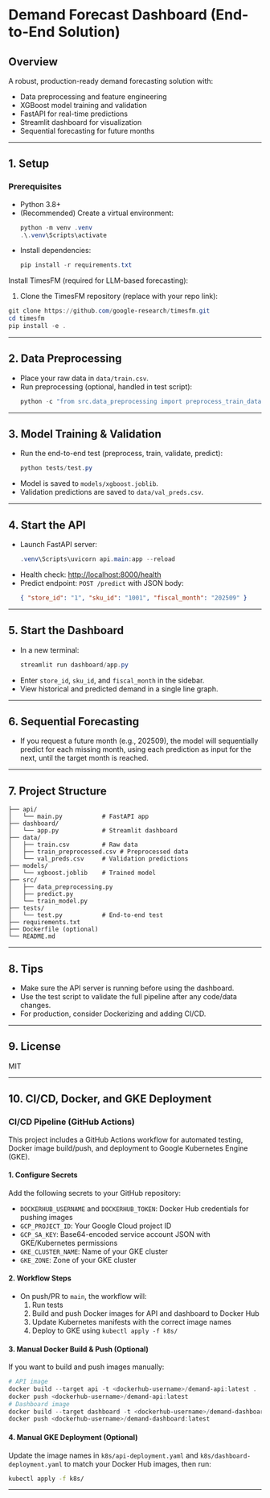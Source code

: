 # Demand Forecast Dashboard (End-to-End Solution)

## Overview
A robust, production-ready demand forecasting solution with:
- Data preprocessing and feature engineering
- XGBoost model training and validation
- FastAPI for real-time predictions
- Streamlit dashboard for visualization
- Sequential forecasting for future months

---

## 1. Setup

### Prerequisites
- Python 3.8+
- (Recommended) Create a virtual environment:
  ```powershell
  python -m venv .venv
  .\.venv\Scripts\activate
  ```
- Install dependencies:
  ```powershell
  pip install -r requirements.txt
  ```

Install TimesFM (required for LLM-based forecasting):
1. Clone the TimesFM repository (replace with your repo link):
  ```powershell
  git clone https://github.com/google-research/timesfm.git
  cd timesfm
  pip install -e .
  ```

---

## 2. Data Preprocessing

- Place your raw data in `data/train.csv`.
- Run preprocessing (optional, handled in test script):
  ```powershell
  python -c "from src.data_preprocessing import preprocess_train_data; df = preprocess_train_data('data/train.csv', target_col='units_sold'); df.to_csv('data/train_preprocessed.csv', index=False)"
  ```

---

## 3. Model Training & Validation

- Run the end-to-end test (preprocess, train, validate, predict):
  ```powershell
  python tests/test.py
  ```
- Model is saved to `models/xgboost.joblib`.
- Validation predictions are saved to `data/val_preds.csv`.

---

## 4. Start the API

- Launch FastAPI server:
  ```powershell
  .venv\Scripts\uvicorn api.main:app --reload
  ```
- Health check: [http://localhost:8000/health](http://localhost:8000/health)
- Predict endpoint: `POST /predict` with JSON body:
  ```json
  { "store_id": "1", "sku_id": "1001", "fiscal_month": "202509" }
  ```

---

## 5. Start the Dashboard

- In a new terminal:
  ```powershell
  streamlit run dashboard/app.py
  ```
- Enter `store_id`, `sku_id`, and `fiscal_month` in the sidebar.
- View historical and predicted demand in a single line graph.

---

## 6. Sequential Forecasting
- If you request a future month (e.g., 202509), the model will sequentially predict for each missing month, using each prediction as input for the next, until the target month is reached.

---

## 7. Project Structure
```
├── api/
│   └── main.py           # FastAPI app
├── dashboard/
│   └── app.py            # Streamlit dashboard
├── data/
│   ├── train.csv         # Raw data
│   ├── train_preprocessed.csv # Preprocessed data
│   └── val_preds.csv     # Validation predictions
├── models/
│   └── xgboost.joblib    # Trained model
├── src/
│   ├── data_preprocessing.py
│   ├── predict.py
│   └── train_model.py
├── tests/
│   └── test.py           # End-to-end test
├── requirements.txt
├── Dockerfile (optional)
└── README.md
```

---

## 8. Tips
- Make sure the API server is running before using the dashboard.
- Use the test script to validate the full pipeline after any code/data changes.
- For production, consider Dockerizing and adding CI/CD.

---

## 9. License
MIT

---

## 10. CI/CD, Docker, and GKE Deployment

### CI/CD Pipeline (GitHub Actions)
This project includes a GitHub Actions workflow for automated testing, Docker image build/push, and deployment to Google Kubernetes Engine (GKE).

#### 1. Configure Secrets
Add the following secrets to your GitHub repository:
- `DOCKERHUB_USERNAME` and `DOCKERHUB_TOKEN`: Docker Hub credentials for pushing images
- `GCP_PROJECT_ID`: Your Google Cloud project ID
- `GCP_SA_KEY`: Base64-encoded service account JSON with GKE/Kubernetes permissions
- `GKE_CLUSTER_NAME`: Name of your GKE cluster
- `GKE_ZONE`: Zone of your GKE cluster

#### 2. Workflow Steps
- On push/PR to `main`, the workflow will:
  1. Run tests
  2. Build and push Docker images for API and dashboard to Docker Hub
  3. Update Kubernetes manifests with the correct image names
  4. Deploy to GKE using `kubectl apply -f k8s/`

#### 3. Manual Docker Build & Push (Optional)
If you want to build and push images manually:
```powershell
# API image
docker build --target api -t <dockerhub-username>/demand-api:latest .
docker push <dockerhub-username>/demand-api:latest
# Dashboard image
docker build --target dashboard -t <dockerhub-username>/demand-dashboard:latest .
docker push <dockerhub-username>/demand-dashboard:latest
```

#### 4. Manual GKE Deployment (Optional)
Update the image names in `k8s/api-deployment.yaml` and `k8s/dashboard-deployment.yaml` to match your Docker Hub images, then run:
```sh
kubectl apply -f k8s/
```

---

